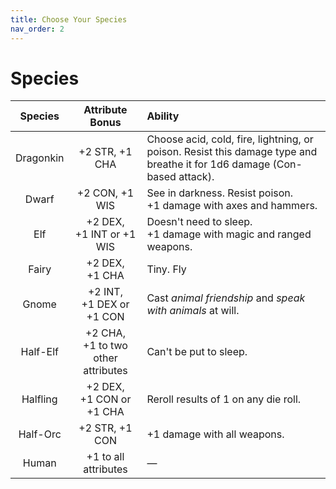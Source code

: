 ```yaml
---
title: Choose Your Species
nav_order: 2
---
```


# Species

| Species   | Attribute Bonus                       | Ability                                                                                                                  |
|:---------:|:-------------------------------------:|:-------------------------------------------------------------------------------------------------------------------------|
| Dragonkin | +2 STR, +1 CHA                        | Choose acid, cold, fire, lightning, or poison. Resist this damage type and breathe it for 1d6 damage (Con-based attack). |
| Dwarf     | +2 CON, +1 WIS                        | See in darkness. Resist poison.<br>+1 damage with axes and hammers. |
| Elf       | +2 DEX,<br>+1 INT or +1 WIS           | Doesn't need to sleep.<br>+1 damage with magic and ranged weapons. |
| Fairy     | +2 DEX,<br>+1 CHA                     | Tiny. Fly |
| Gnome     | +2 INT,<br>+1 DEX or +1 CON           | Cast *animal friendship* and *speak with animals* at will. |
| Half-Elf  | +2 CHA,<br>+1 to two other attributes | Can't be put to sleep. |
| Halfling  | +2 DEX,<br>+1 CON or +1 CHA           | Reroll results of 1 on any die roll. |
| Half-Orc  | +2 STR, +1 CON                        | +1 damage with all weapons. |
| Human     | +1 to all attributes                  | — |
